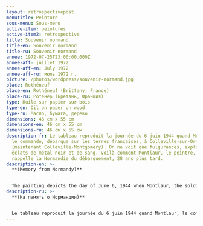 ```yaml
---
layout: retrospectivepost
menutitle: Peinture
sous-menu: Sous-menu
active-item: peintures
active-item2: retrospective
title: Souvenir normand
title-en: Souvenir normand
title-ru: Souvenir normand
annee: 1972-07-25T23:00:00.000Z
annee-aff: juillet 1972
annee-aff-en: July 1972
annee-aff-ru: июль 1972 г.
picture: /photos/wordpress/souvenir-normand.jpg
place: Rothéneuf
place-en: Rothéneuf (Brittany, France)
place-ru: Ротенёф (Бретань, Франция)
type: Huile sur papier sur bois
type-en: Oil on paper on wood
type-ru: Масло, бумага, дерево
dimensions: 46 cm x 55 cm
dimensions-en: 46 cm x 55 cm
dimensions-ru: 46 см x 55 см
description-fr: Le tableau reproduit la journée du 6 juin 1944 quand Montlaur,
  le commando, débarqua sur les terres françaises, à Colleville-sur-Orne
  (maintenant Colleville-Montgomery). On ne voit que fulgurances, explosions,
  éclats de métal noir et de sang. Voilà comment Montlaur, le peintre, se
  rappelle la Normandie du débarquement, 28 ans plus tard.
description-en: >-
  **(Memory from Normandy)**


  The painting depicts the day of June 6, 1944 when Montlaur, the soldier, landed on French lands, at Colleville-sur-Orne (now Colleville-Montgomery). We can only see flashes, explosions, shards of black metal, blood. This is how Montlaur, the painter, remembers Normandy on D-Day, 28 years later.
description-ru: >-
  **(На память о Нормандии)**


  Le tableau reproduit la journée du 6 juin 1944 quand Montlaur, le commando, débarqua sur les terres françaises, à Colleville-sur-Orne (maintenant Colleville-Montgomery). On ne voit que fulgurances, explosions, éclats de métal noir et de sang. Voilà comment Montlaur, le peintre, se rappelle la Normandie du débarquement, 28 ans plus tard.
---
```

